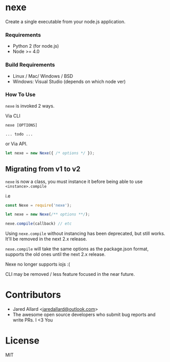 # nexe

Create a single executable from your node.js application.

### Requirements

* Python 2 (for node.js)
* Node >= 4.0

### Build Requirements

* Linux / Mac/ Windows / BSD
* Windows: Visual Studio (depends on which node ver)


### How To Use

`nexe` is invoked 2 ways.

Via CLI

```
nexe [OPTIONS]

... todo ...
```

or Via API.

```js
let nexe = new Nexe({ /* options */ });
```

## Migrating from v1 to v2

`nexe` is now a class, you must instance it before being able to use `<instance>.compile`

i.e

```js
const Nexe = require('nexe');

let nexe = new Nexe(/** options **/);

nexe.compile(callback) // etc
```

Using `nexe.compile` without instancing has been deprecated, but still works.
It'll be removed in the next 2.x release.

`nexe.compile` will take the same options as the package.json format, supports the
old ones until the next 2.x release.


Nexe no longer supports iojs :(

CLI may be removed / less feature focused in the near future.


# Contributors

* Jared Allard &lt;jaredallard@outlook.com&gt;
* The awesome open source developers who submit bug reports and write PRs. I &lt;3 You

# License

MIT
